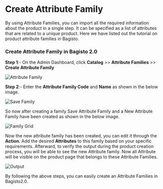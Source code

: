 # Create Attribute Family

By using Attribute Families, you can import all the required information about the product in a single step. It can be specified as a list of attributes that are related to a unique product. Here we have listed out the tutorial on product attribute families in Bagisto.

### Create Attribute Family in Bagisto 2.0

**Step 1**:- On the Admin Dashboard, click **Catalog** >> **Attribute Families** >> **Create Attribute Family**

 ![Attribute Family](../../assets/2.0/images/attribute/createFamily.png)

**Step 2**:-  Enter the **Attribute Family Code** and **Name** as shown in the below image.

 ![Save Family](../../assets/2.0/images/attribute/saveFamily.png)

 So now after creating a family Save Attribute Family and a New Attribute Family have been created as shown in the below image.

  ![Family Grid](../../assets/2.0/images/attribute/familyGrid.png)

 Now the new attribute family has been created, you can edit it through the **Action**. Add the desired **Attributes** to this family based on your specific requirements. Afterward, to verify the output during the product creation process, you will be able to see the new Attribute family. Now all Attribute will be visible on the product page that belongs to these Attribute Families.

   ![Output](../../assets/2.0/images/attribute/output.png)

By following the above steps, you can easily create an Attribute Families in Bagisto2.0.